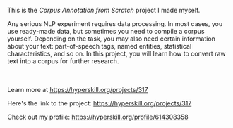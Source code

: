 This is the *Corpus Annotation from Scratch* project I made myself.


<p>Any serious NLP experiment requires data processing. In most cases, you use ready-made data, but sometimes you need to compile a corpus yourself. Depending on the task, you may also need certain information about your text: part-of-speech tags, named entities, statistical characteristics, and so on. In this project, you will learn how to convert raw text into a corpus for further research.</p><br/><br/>Learn more at <a href="https://hyperskill.org/projects/317?utm_source=ide&utm_medium=ide&utm_campaign=ide&utm_content=project-card">https://hyperskill.org/projects/317</a>

Here's the link to the project: https://hyperskill.org/projects/317

Check out my profile: https://hyperskill.org/profile/614308358